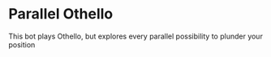 # Parallel Othello
This bot plays Othello, but explores every parallel possibility to plunder your position